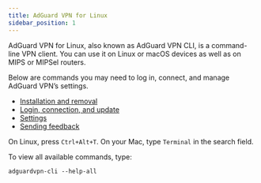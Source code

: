 ```yaml
---
title: AdGuard VPN for Linux
sidebar_position: 1
---
```


AdGuard VPN for Linux, also known as AdGuard VPN CLI, is a command-line VPN client. You can use it on Linux or macOS devices as well as on MIPS or MIPSel routers.

Below are commands you may need to log in, connect, and manage AdGuard VPN’s settings.

- [Installation and removal](/adguard-vpn-for-linux/installation)
- [Login, connection, and update](/adguard-vpn-for-linux/login)
- [Settings](/adguard-vpn-for-linux/settings)
- [Sending feedback](/adguard-vpn-for-linux/feedback)

On Linux, press `Ctrl+Alt+T`. On your Mac, type `Terminal` in the search field.

To view all available commands, type:

```
adguardvpn-cli --help-all
```
